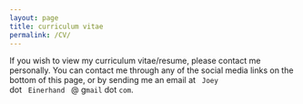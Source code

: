 ```yaml
---
layout: page
title: curriculum vitae
permalink: /CV/
---
```


If you wish to view my curriculum vitae/resume, please contact me personally.
You can contact me through any of the social media links on the bottom of this page, or by sending me an email at <code> Joey </code> dot <code> Einerhand </code> &#64; g<code>mail</code> dot <code>com</code>.